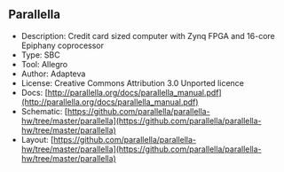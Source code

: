 ## Parallella
* Description: Credit card sized computer with Zynq FPGA and 16-core Epiphany coprocessor
* Type:        SBC
* Tool:        Allegro
* Author:      Adapteva
* License:     Creative Commons Attribution 3.0 Unported licence
* Docs:        [http://parallella.org/docs/parallella_manual.pdf](http://parallella.org/docs/parallella_manual.pdf)
* Schematic:   [https://github.com/parallella/parallella-hw/tree/master/parallella](https://github.com/parallella/parallella-hw/tree/master/parallella)
* Layout:      [https://github.com/parallella/parallella-hw/tree/master/parallella](https://github.com/parallella/parallella-hw/tree/master/parallella)
  

